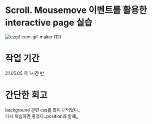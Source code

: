 # Scroll. Mousemove 이벤트를 활용한 interactive page 실습
![ezgif com-gif-maker (12)](https://user-images.githubusercontent.com/76423949/117230819-d80cba80-ae58-11eb-9773-235ccaddf3ae.gif)

# 작업 기간
21.05.05 약 1시간 반
<br>

# 간단한 회고
background 관련 css를 많이 까먹었다..
<br>
다시 복습하면 좋겠다..position과 함께,, 